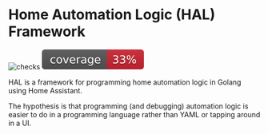 # Home Automation Logic (HAL) Framework

![checks](https://github.com/dansimau/hal/actions/workflows/checks.yaml/badge.svg)
![coverage](https://raw.githubusercontent.com/dansimau/hal/badges/.badges/main/coverage.svg)

HAL is a framework for programming home automation logic in Golang using Home
Assistant.

The hypothesis is that programming (and debugging) automation logic is easier
to do in a programming language rather than YAML or tapping around in a UI.
